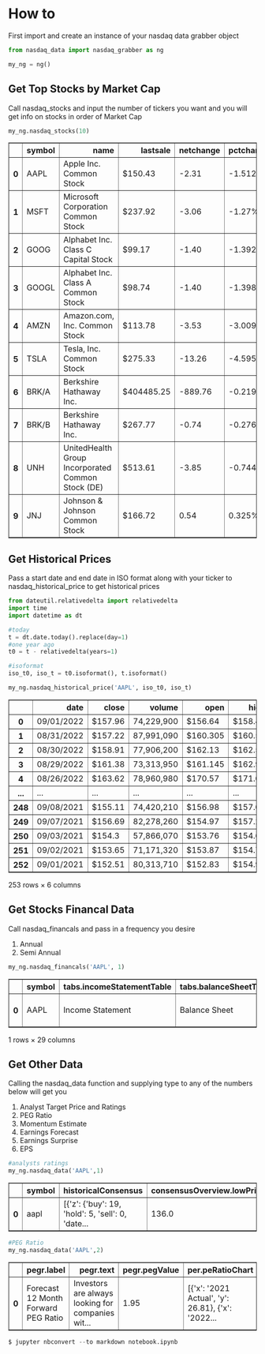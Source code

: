 # How to
First import and create an instance of your nasdaq data grabber object


```python
from nasdaq_data import nasdaq_grabber as ng
```


```python
my_ng = ng() 
```

## Get Top Stocks by Market Cap
Call nasdaq_stocks and input the number of tickers you want and you will get info on stocks in order of Market Cap


```python
my_ng.nasdaq_stocks(10)
```




<div>
<style scoped>
    .dataframe tbody tr th:only-of-type {
        vertical-align: middle;
    }

    .dataframe tbody tr th {
        vertical-align: top;
    }

    .dataframe thead th {
        text-align: right;
    }
</style>
<table border="1" class="dataframe">
  <thead>
    <tr style="text-align: right;">
      <th></th>
      <th>symbol</th>
      <th>name</th>
      <th>lastsale</th>
      <th>netchange</th>
      <th>pctchange</th>
      <th>marketCap</th>
      <th>url</th>
    </tr>
  </thead>
  <tbody>
    <tr>
      <th>0</th>
      <td>AAPL</td>
      <td>Apple Inc. Common Stock</td>
      <td>$150.43</td>
      <td>-2.31</td>
      <td>-1.512%</td>
      <td>2,608,056,056,200</td>
      <td>/market-activity/stocks/aapl</td>
    </tr>
    <tr>
      <th>1</th>
      <td>MSFT</td>
      <td>Microsoft Corporation Common Stock</td>
      <td>$237.92</td>
      <td>-3.06</td>
      <td>-1.27%</td>
      <td>1,774,381,634,186</td>
      <td>/market-activity/stocks/msft</td>
    </tr>
    <tr>
      <th>2</th>
      <td>GOOG</td>
      <td>Alphabet Inc. Class C Capital Stock</td>
      <td>$99.17</td>
      <td>-1.40</td>
      <td>-1.392%</td>
      <td>1,293,573,480,000</td>
      <td>/market-activity/stocks/goog</td>
    </tr>
    <tr>
      <th>3</th>
      <td>GOOGL</td>
      <td>Alphabet Inc. Class A Common Stock</td>
      <td>$98.74</td>
      <td>-1.40</td>
      <td>-1.398%</td>
      <td>1,287,964,560,000</td>
      <td>/market-activity/stocks/googl</td>
    </tr>
    <tr>
      <th>4</th>
      <td>AMZN</td>
      <td>Amazon.com, Inc. Common Stock</td>
      <td>$113.78</td>
      <td>-3.53</td>
      <td>-3.009%</td>
      <td>1,157,926,339,396</td>
      <td>/market-activity/stocks/amzn</td>
    </tr>
    <tr>
      <th>5</th>
      <td>TSLA</td>
      <td>Tesla, Inc. Common Stock</td>
      <td>$275.33</td>
      <td>-13.26</td>
      <td>-4.595%</td>
      <td>862,738,307,490</td>
      <td>/market-activity/stocks/tsla</td>
    </tr>
    <tr>
      <th>6</th>
      <td>BRK/A</td>
      <td>Berkshire Hathaway Inc.</td>
      <td>$404485.25</td>
      <td>-889.76</td>
      <td>-0.219%</td>
      <td>594,946,837,609</td>
      <td>/market-activity/stocks/brk/a</td>
    </tr>
    <tr>
      <th>7</th>
      <td>BRK/B</td>
      <td>Berkshire Hathaway Inc.</td>
      <td>$267.77</td>
      <td>-0.74</td>
      <td>-0.276%</td>
      <td>590,783,995,813</td>
      <td>/market-activity/stocks/brk/b</td>
    </tr>
    <tr>
      <th>8</th>
      <td>UNH</td>
      <td>UnitedHealth Group Incorporated Common Stock (DE)</td>
      <td>$513.61</td>
      <td>-3.85</td>
      <td>-0.744%</td>
      <td>480,421,913,683</td>
      <td>/market-activity/stocks/unh</td>
    </tr>
    <tr>
      <th>9</th>
      <td>JNJ</td>
      <td>Johnson &amp; Johnson Common Stock</td>
      <td>$166.72</td>
      <td>0.54</td>
      <td>0.325%</td>
      <td>438,336,872,094</td>
      <td>/market-activity/stocks/jnj</td>
    </tr>
  </tbody>
</table>
</div>



## Get Historical Prices
Pass a start date and end date in ISO format along with your ticker to nasdaq_historical_price to get historical prices


```python
from dateutil.relativedelta import relativedelta
import time
import datetime as dt

#today
t = dt.date.today().replace(day=1)
#one year ago
t0 = t - relativedelta(years=1)

#isoformat
iso_t0, iso_t = t0.isoformat(), t.isoformat()

my_ng.nasdaq_historical_price('AAPL', iso_t0, iso_t)
```




<div>
<style scoped>
    .dataframe tbody tr th:only-of-type {
        vertical-align: middle;
    }

    .dataframe tbody tr th {
        vertical-align: top;
    }

    .dataframe thead th {
        text-align: right;
    }
</style>
<table border="1" class="dataframe">
  <thead>
    <tr style="text-align: right;">
      <th></th>
      <th>date</th>
      <th>close</th>
      <th>volume</th>
      <th>open</th>
      <th>high</th>
      <th>low</th>
    </tr>
  </thead>
  <tbody>
    <tr>
      <th>0</th>
      <td>09/01/2022</td>
      <td>$157.96</td>
      <td>74,229,900</td>
      <td>$156.64</td>
      <td>$158.42</td>
      <td>$154.67</td>
    </tr>
    <tr>
      <th>1</th>
      <td>08/31/2022</td>
      <td>$157.22</td>
      <td>87,991,090</td>
      <td>$160.305</td>
      <td>$160.58</td>
      <td>$157.14</td>
    </tr>
    <tr>
      <th>2</th>
      <td>08/30/2022</td>
      <td>$158.91</td>
      <td>77,906,200</td>
      <td>$162.13</td>
      <td>$162.56</td>
      <td>$157.72</td>
    </tr>
    <tr>
      <th>3</th>
      <td>08/29/2022</td>
      <td>$161.38</td>
      <td>73,313,950</td>
      <td>$161.145</td>
      <td>$162.9</td>
      <td>$159.82</td>
    </tr>
    <tr>
      <th>4</th>
      <td>08/26/2022</td>
      <td>$163.62</td>
      <td>78,960,980</td>
      <td>$170.57</td>
      <td>$171.05</td>
      <td>$163.56</td>
    </tr>
    <tr>
      <th>...</th>
      <td>...</td>
      <td>...</td>
      <td>...</td>
      <td>...</td>
      <td>...</td>
      <td>...</td>
    </tr>
    <tr>
      <th>248</th>
      <td>09/08/2021</td>
      <td>$155.11</td>
      <td>74,420,210</td>
      <td>$156.98</td>
      <td>$157.04</td>
      <td>$153.975</td>
    </tr>
    <tr>
      <th>249</th>
      <td>09/07/2021</td>
      <td>$156.69</td>
      <td>82,278,260</td>
      <td>$154.97</td>
      <td>$157.26</td>
      <td>$154.39</td>
    </tr>
    <tr>
      <th>250</th>
      <td>09/03/2021</td>
      <td>$154.3</td>
      <td>57,866,070</td>
      <td>$153.76</td>
      <td>$154.63</td>
      <td>$153.09</td>
    </tr>
    <tr>
      <th>251</th>
      <td>09/02/2021</td>
      <td>$153.65</td>
      <td>71,171,320</td>
      <td>$153.87</td>
      <td>$154.72</td>
      <td>$152.4</td>
    </tr>
    <tr>
      <th>252</th>
      <td>09/01/2021</td>
      <td>$152.51</td>
      <td>80,313,710</td>
      <td>$152.83</td>
      <td>$154.98</td>
      <td>$152.34</td>
    </tr>
  </tbody>
</table>
<p>253 rows × 6 columns</p>
</div>



## Get Stocks Financal Data
Call nasdaq_financals and pass in a frequency you desire 
1. Annual
2. Semi Annual


```python
my_ng.nasdaq_financals('AAPL', 1)
```




<div>
<style scoped>
    .dataframe tbody tr th:only-of-type {
        vertical-align: middle;
    }

    .dataframe tbody tr th {
        vertical-align: top;
    }

    .dataframe thead th {
        text-align: right;
    }
</style>
<table border="1" class="dataframe">
  <thead>
    <tr style="text-align: right;">
      <th></th>
      <th>symbol</th>
      <th>tabs.incomeStatementTable</th>
      <th>tabs.balanceSheetTable</th>
      <th>tabs.cashFlowTable</th>
      <th>tabs.financialRatiosTable</th>
      <th>incomeStatementTable.headers.value1</th>
      <th>incomeStatementTable.headers.value2</th>
      <th>incomeStatementTable.headers.value3</th>
      <th>incomeStatementTable.headers.value4</th>
      <th>incomeStatementTable.headers.value5</th>
      <th>...</th>
      <th>cashFlowTable.headers.value3</th>
      <th>cashFlowTable.headers.value4</th>
      <th>cashFlowTable.headers.value5</th>
      <th>cashFlowTable.rows</th>
      <th>financialRatiosTable.headers.value1</th>
      <th>financialRatiosTable.headers.value2</th>
      <th>financialRatiosTable.headers.value3</th>
      <th>financialRatiosTable.headers.value4</th>
      <th>financialRatiosTable.headers.value5</th>
      <th>financialRatiosTable.rows</th>
    </tr>
  </thead>
  <tbody>
    <tr>
      <th>0</th>
      <td>AAPL</td>
      <td>Income Statement</td>
      <td>Balance Sheet</td>
      <td>Cash Flow</td>
      <td>Financial Ratios</td>
      <td>Period Ending:</td>
      <td>9/25/2021</td>
      <td>9/26/2020</td>
      <td>9/28/2019</td>
      <td>9/29/2018</td>
      <td>...</td>
      <td>9/26/2020</td>
      <td>9/28/2019</td>
      <td>9/29/2018</td>
      <td>[{'value1': 'Net Income', 'value2': '$94,680,0...</td>
      <td>Period Ending:</td>
      <td>9/25/2021</td>
      <td>9/26/2020</td>
      <td>9/28/2019</td>
      <td>9/29/2018</td>
      <td>[{'value1': 'Liquidity Ratios', 'value2': '', ...</td>
    </tr>
  </tbody>
</table>
<p>1 rows × 29 columns</p>
</div>



## Get Other Data

Calling the nasdaq_data function and supplying type to any of the numbers below will get you 

1. Analyst Target Price and Ratings
2. PEG Ratio
3. Momentum Estimate
4. Earnings Forecast
5. Earnings Surprise
6. EPS


```python
#analysts ratings
my_ng.nasdaq_data('AAPL',1)
```




<div>
<style scoped>
    .dataframe tbody tr th:only-of-type {
        vertical-align: middle;
    }

    .dataframe tbody tr th {
        vertical-align: top;
    }

    .dataframe thead th {
        text-align: right;
    }
</style>
<table border="1" class="dataframe">
  <thead>
    <tr style="text-align: right;">
      <th></th>
      <th>symbol</th>
      <th>historicalConsensus</th>
      <th>consensusOverview.lowPriceTarget</th>
      <th>consensusOverview.highPriceTarget</th>
      <th>consensusOverview.priceTarget</th>
      <th>consensusOverview.buy</th>
      <th>consensusOverview.sell</th>
      <th>consensusOverview.hold</th>
    </tr>
  </thead>
  <tbody>
    <tr>
      <th>0</th>
      <td>aapl</td>
      <td>[{'z': {'buy': 19, 'hold': 5, 'sell': 0, 'date...</td>
      <td>136.0</td>
      <td>220.0</td>
      <td>183.45</td>
      <td>23</td>
      <td>1</td>
      <td>4</td>
    </tr>
  </tbody>
</table>
</div>




```python
#PEG Ratio
my_ng.nasdaq_data('AAPL',2)
```




<div>
<style scoped>
    .dataframe tbody tr th:only-of-type {
        vertical-align: middle;
    }

    .dataframe tbody tr th {
        vertical-align: top;
    }

    .dataframe thead th {
        text-align: right;
    }
</style>
<table border="1" class="dataframe">
  <thead>
    <tr style="text-align: right;">
      <th></th>
      <th>pegr.label</th>
      <th>pegr.text</th>
      <th>pegr.pegValue</th>
      <th>per.peRatioChart</th>
      <th>per.label</th>
      <th>per.text</th>
      <th>per.dataProvider</th>
      <th>gr.peGrowthChart</th>
      <th>gr.title</th>
    </tr>
  </thead>
  <tbody>
    <tr>
      <th>0</th>
      <td>Forecast 12 Month Forward PEG Ratio</td>
      <td>Investors are always looking for companies wit...</td>
      <td>1.95</td>
      <td>[{'x': '2021 Actual', 'y': 26.81}, {'x': '2022...</td>
      <td>Price/Earnings Ratio</td>
      <td>Price/Earnings Ratio is a widely used stock ev...</td>
      <td>&lt;b&gt;Data Provider:&lt;/b&gt; Zacks Investment Research</td>
      <td>[{'z': 'Growth', 'x': '2022', 'y': 8.8}, {'z':...</td>
      <td>Forecast P/E Growth Rates</td>
    </tr>
  </tbody>
</table>
</div>




```python
$ jupyter nbconvert --to markdown notebook.ipynb
```

